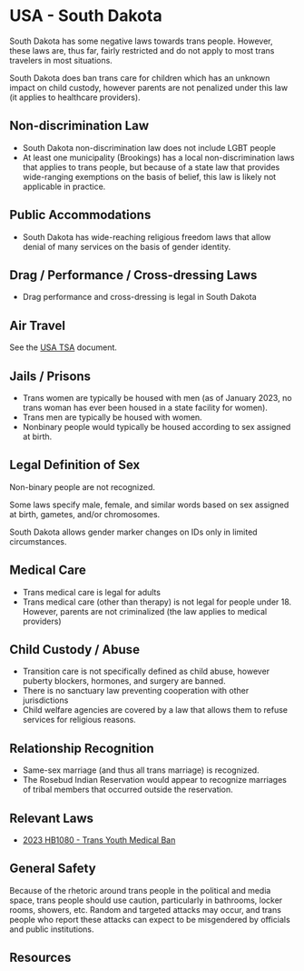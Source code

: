 # USA - South Dakota

South Dakota has some negative laws towards trans people. However,
these laws are, thus far, fairly restricted and do not apply to most
trans travelers in most situations.

South Dakota does ban trans care for children which has an unknown impact on
child custody, however parents are not penalized under this law (it
applies to healthcare providers).

## Non-discrimination Law

 * South Dakota non-discrimination law does not include LGBT people
 * At least one  municipality (Brookings) has a local non-discrimination laws that
   applies to trans people, but because of a state law that provides
   wide-ranging exemptions on the basis of belief, this law is likely
   not applicable in practice.

## Public Accommodations

 * South Dakota has wide-reaching religious freedom laws that allow denial of
   many services on the basis of gender identity.

## Drag / Performance / Cross-dressing Laws

 * Drag performance and cross-dressing is legal in South Dakota

## Air Travel

See the [USA TSA](../notes/tsa.md) document.

## Jails / Prisons

 * Trans women are typically be housed with men (as of January 2023, no
   trans woman has ever been housed in a state facility for women).
 * Trans men are typically be housed with women.
 * Nonbinary people would typically be housed according to sex
   assigned at birth.

## Legal Definition of Sex

Non-binary people are not recognized.

Some laws specify male, female, and similar words based on sex assigned
at birth, gametes, and/or chromosomes.

South Dakota allows gender marker changes on IDs only in limited
circumstances.

## Medical Care

 * Trans medical care is legal for adults
 * Trans medical care (other than therapy) is not legal for people under 18.
   However, parents are not criminalized (the law applies to medical
   providers)

## Child Custody / Abuse

 * Transition care is not specifically defined as child abuse, however
   puberty blockers, hormones, and surgery are banned.
 * There is no sanctuary law preventing cooperation with other
   jurisdictions
 * Child welfare agencies are covered by a law that allows them to
   refuse services for religious reasons.
 
## Relationship Recognition

 * Same-sex marriage (and thus all trans marriage) is recognized.
 * The Rosebud Indian Reservation would appear to recognize marriages of
   tribal members that occurred outside the reservation.

## Relevant Laws

 * [2023 HB1080 - Trans Youth Medical Ban](https://legiscan.com/SD/text/HB1080/id/2695160)

## General Safety

Because of the rhetoric around trans people in the political and media
space, trans people should use caution, particularly in bathrooms,
locker rooms, showers, etc.  Random and targeted attacks may occur, and
trans people who report these attacks can expect to be misgendered by
officials and public institutions.

## Resources

